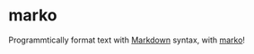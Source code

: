 # marko

Programmtically format text with [Markdown](https://en.wikipedia.org/wiki/Markdown) syntax, with [marko](https://crates.io/crates/marko)!

